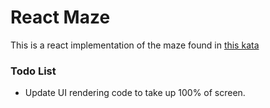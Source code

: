 # React Maze

This is a react implementation of the maze found in [this kata](https://www.codewars.com/kata/escape-the-maze/train/javascript)

### Todo List

- Update UI rendering code to take up 100% of screen.
